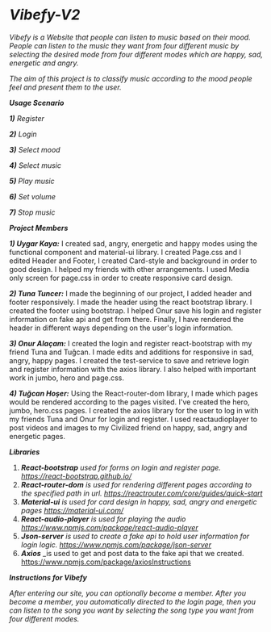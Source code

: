 # _Vibefy-V2_

_Vibefy is a Website that people can listen to music based on their mood. People can listen to the music they want from four different music by selecting the desired mode from four different modes which are happy, sad, energetic and angry._

_The aim of this project is to classify music according to the mood people feel and present them to the user._

**_Usage Scenario_**

**_1)_** _Register_

**_2)_** _Login_

**_3)_** _Select mood_

**_4)_** _Select music_

**_5)_** _Play music_

**_6)_** _Set volume_

**_7)_** _Stop music_

**_Project Members_**

**_1) Uygar Kaya:_** I created sad, angry, energetic and happy modes using the functional component and material-ui library. I created Page.css and I edited Header and Footer, I created Card-style and background in order to good design. I helped my friends with other arrangements. I used Media only screen for page.css in order to create responsive card design.

**_2) Tuna Tuncer:_** I made the beginning of our project, I added header and footer responsively. I made the header using the react bootstrap library. I created the footer using bootstrap. I helped Onur save his login and register information on fake api and get from there. Finally, I have rendered the header in different ways depending on the user&#39;s login information.

**_3) Onur Alaçam:_** I created the login and register react-bootstrap with my friend Tuna and Tuğcan. I made edits and additions for responsive in sad, angry, happy pages. I created the test-service to save and retrieve login and register information with the axios library. I also helped with important work in jumbo, hero and page.css.

**_4) Tuğcan Hoşer:_** Using the React-router-dom library, I made which pages would be rendered according to the pages visited. I&#39;ve created the hero, jumbo, hero.css pages. I created the axios library for the user to log in with my friends Tuna and Onur for login and register. I used reactaudioplayer to post videos and images to my Civilized friend on happy, sad, angry and energetic pages.

**_Libraries_**

1. **_React-bootstrap_** _used for forms on login and register page. https://react-bootstrap.github.io/_
2. **_React-router-dom_** _is used for rendering different pages according to the specified path in url. https://reactrouter.com/core/guides/quick-start_
3. **_Material-ui_** _is used for card design in happy, sad, angry and energetic pages https://material-ui.com/_
4. **_React-audio-player_** _is used for playing the audio https://www.npmjs.com/package/react-audio-player_
5. **_Json-server_** _is used to create a fake api to hold user information for login logic. https://www.npmjs.com/package/json-server_
6. **_Axios_** _is used to get and post data to the fake api that we created. https://www.npmjs.com/package/axiosInstructions

**_Instructions for Vibefy_**

_After entering our site, you can optionally become a member. After you become a member, you automatically directed to the login page, then you can listen to the song you want by selecting the song type you want from four different modes._
